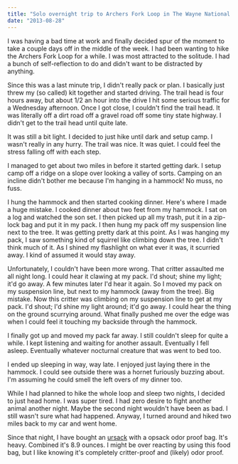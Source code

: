 ```yaml
---
title: "Solo overnight trip to Archers Fork Loop in The Wayne National Forest"
date: "2013-08-28"
---
```


I was having a bad time at work and finally decided spur of the moment
to take a couple days off in the middle of the week. I had been
wanting to hike the Archers Fork Loop for a while. I was most
attracted to the solitude. I had a bunch of self-reflection to do and
didn't want to be distracted by anything.

Since this was a last minute trip, I didn't really pack or plan. I
basically just threw my (so called) kit together and started driving.
The trail head is four hours away, but about 1/2 an hour into the
drive I hit some serious traffic for a Wednesday afternoon. Once I got
close, I couldn't find the trail head. It was literally off a dirt
road off a gravel road off some tiny state highway. I didn't
get to the trail head until quite late.

It was still a bit light. I decided to just hike until dark and setup
camp. I wasn't really in any hurry. The trail was nice. It was quiet.
I could feel the stress falling off with each step.

I managed to get about two miles in before it started getting dark. I
setup camp off a ridge on a slope over looking a valley of sorts.
Camping on an incline didn't bother me because I'm hanging in a
hammock! No muss, no fuss.

I hung the hammock and then started cooking dinner. Here's where I
made a huge mistake. I cooked dinner about two feet from my hammock. I
sat on a log and watched the son set. I then picked up all my trash,
put it in a zip-lock bag and put it in my pack. I then hung my pack
off my suspension line next to the tree. It was getting pretty dark at
this point. As I was hanging my pack, I saw something kind of squirrel
like climbing down the tree. I didn't think much of it. As I shined my
flashlight on what ever it was, it scurried away. I kind of assumed it
would stay away.

Unfortunately, I couldn't have been more wrong. That critter assaulted
me all night long. I could hear it clawing at my pack. I'd shout;
shine my light; it'd go away. A few minutes later I'd hear it again.
So I moved my pack on my suspension line, but next to my hammock (away
from the tree). Big mistake. Now this critter was climbing on my
suspension line to get at my pack. I'd shout; I'd shine my light
around; it'd go away. I could hear the thing on the ground scurrying
around. What finally pushed me over the edge was when I could feel it
touching my backside through the hammock.

I finally got up and moved my pack far away. I still couldn't sleep
for quite a while. I kept listening and waiting for another assault.
Eventually I fell asleep. Eventually whatever nocturnal creature that
was went to bed too.

I ended up sleeping in way, way late. I enjoyed just laying there in
the hammock. I could see outside there was a hornet furiously buzzing
about. I'm assuming he could smell the left overs of my dinner too.

While I had planned to hike the whole loop and sleep two nights, I
decided to just head home. I was super tired. I had zero desire to
fight another animal another night. Maybe the second night wouldn't
have been as bad. I still wasn't sure what had happened. Anyway, I
turned around and hiked two miles back to my car and went home.

Since that night, I have bought an
[ursack](http://www.ursack.com/ursack-catalog.htm) with a opsack odor
proof bag. It's heavy. Combined it's 8.9 ounces. I might be over
reacting by using this food bag, but I like knowing it's completely
critter-proof and (likely) odor proof.
